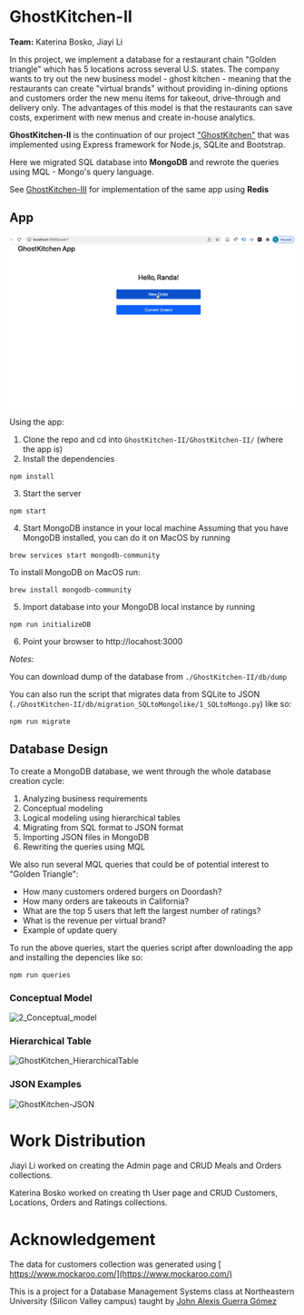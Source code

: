 # GhostKitchen-II
**Team:** Katerina Bosko, Jiayi Li

In this project, we implement a database for a restaurant chain "Golden triangle" which has 5 locations across several U.S. states. The company wants to try out the new business model - ghost kitchen - meaning that the restaurants can create "virtual brands" without providing in-dining options and customers order the new menu items for takeout, drive-through and delivery only. The advantages of this model is that the restaurants can save costs, experiment with new menus and create in-house analytics.

**GhostKitchen-II** is the continuation of our project ["GhostKitchen"](https://github.com/Jiayi-Emily-Li/GhostKitchen) that was implemented using Express framework for Node.js, SQLite and Bootstrap.

Here we migrated SQL database into **MongoDB** and rewrote the queries using MQL - Mongo's query language. 

See [GhostKitchen-III](https://github.com/k-bosko/GhostKitchen-III) for implementation of the same app using **Redis** 

## App
![](ghostkitchen.gif)

Using the app:

1) Clone the repo and cd into `GhostKitchen-II/GhostKitchen-II/` (where the app is)
2) Install the dependencies

```
npm install
```

3) Start the server

```
npm start
```

4) Start MongoDB instance in your local machine
Assuming that you have MongoDB installed, you can do it on MacOS by running

```
brew services start mongodb-community
```

To install MongoDB on MacOS run:
```
brew install mongodb-community
```

5) Import database into your MongoDB local instance by running 

```
npm run initializeDB
```

6) Point your browser to http://locahost:3000

*Notes:* 

You can download dump of the database from `./GhostKitchen-II/db/dump`

You can also run the script that migrates data from SQLite to JSON (`./GhostKitchen-II/db/migration_SQLtoMongolike/1_SQLtoMongo.py`) like so:
```
npm run migrate
```

## Database Design

To create a MongoDB database, we went through the whole database creation cycle:

1. Analyzing business requirements
2. Conceptual modeling
3. Logical modeling using hierarchical tables
4. Migrating from SQL format to JSON format 
5. Importing JSON files in MongoDB
6. Rewriting the queries using MQL

We also run several MQL queries that could be of potential interest to "Golden Triangle":
- How many customers ordered burgers on Doordash?
- How many orders are takeouts in California?
- What are the top 5 users that left the largest number of ratings?
- What is the revenue per virtual brand?
- Example of update query

To run the above queries, start the queries script after downloading the app and installing the depencies like so:
```
npm run queries
```

### Conceptual Model
![2_Conceptual_model](https://user-images.githubusercontent.com/37320474/143147989-4d8e2c5d-866e-45e6-92fd-1ab98e81ecd7.png)

### Hierarchical Table
![GhostKitchen_HierarchicalTable](https://user-images.githubusercontent.com/37320474/143148059-47f825be-ce5c-4fb7-aa49-c07aad93825d.png)

### JSON Examples
![GhostKitchen-JSON](https://user-images.githubusercontent.com/37320474/143150697-6330e34f-223f-4599-aec9-f5e391ba95d4.png)


# Work Distribution
Jiayi Li worked on creating the Admin page and CRUD Meals and Orders collections.

Katerina Bosko worked on creating th User page and CRUD Customers, Locations, Orders and Ratings collections.

# Acknowledgement
The data for customers collection was generated using [ https://www.mockaroo.com/](https://www.mockaroo.com/)

This is a project for a Database Management Systems class at Northeastern University (Silicon Valley campus) taught by [John Alexis Guerra Gómez](https://github.com/john-guerra)
